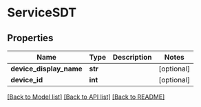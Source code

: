 # ServiceSDT

## Properties
Name | Type | Description | Notes
------------ | ------------- | ------------- | -------------
**device_display_name** | **str** |  | [optional] 
**device_id** | **int** |  | [optional] 

[[Back to Model list]](../README.md#documentation-for-models) [[Back to API list]](../README.md#documentation-for-api-endpoints) [[Back to README]](../README.md)


